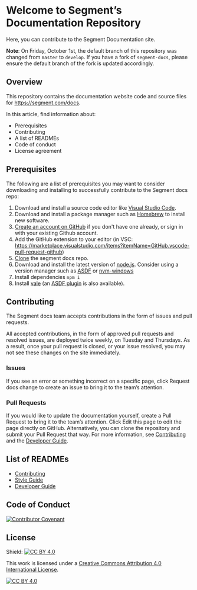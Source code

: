 
# Welcome to Segment’s Documentation Repository

Here, you can contribute to the Segment Documentation site.

**Note**: On Friday, October 1st, the default branch of this repository was changed from `master` to `develop`. If you have a fork of `segment-docs`, please ensure the default branch of the fork is updated accordingly.

## Overview

This repository contains the documentation website code and source files for https://segment.com/docs.

In this article, find information about:

- Prerequisites
- Contributing
- A list of READMEs
- Code of conduct
- License agreement

## Prerequisites 
The following are a list of prerequisites you may want to consider downloading and installing to successfully contribute to the Segment docs repo:

1. Download and install a source code editor like [Visual Studio Code](https://code.visualstudio.com/download). 
1. Download and install a package manager such as [Homebrew](https://brew.sh/) to install new software.
1. [Create an account on GitHub](https://docs.github.com/en/get-started/quickstart/creating-an-account-on-github) if you don't have one already, or sign in with your existing Github account.
1. Add the GitHub extension to your editor (in VSC: https://marketplace.visualstudio.com/items?itemName=GitHub.vscode-pull-request-github)
1. [Clone](https://docs.github.com/en/repositories/creating-and-managing-repositories/cloning-a-repository) the segment docs repo.
1. Download and install the latest version of [node.js](https://nodejs.org/en/download). Consider using a version manager such as [ASDF](https://github.com/asdf-vm/asdf) or [nvm-windows](https://docs.microsoft.com/en-us/windows/dev-environment/javascript/nodejs-on-windows)
1. Install dependencies 
  `npm i`
1. Install [vale](https://docs.errata.ai/vale/install) (an [ASDF plugin](https://github.com/osg/asdf-vale) is also available).

## Contributing

The Segment docs team accepts contributions in the form of issues and pull requests.

All accepted contributions, in the form of approved pull requests and resolved issues, are deployed twice weekly, on Tuesday and Thursdays. As a result, once your pull request is closed, or your issue resolved, you may not see these changes on the site immediately.

### Issues

If you see an error or something incorrect on a specific page, click Request docs change to create an issue to bring it to the team’s attention.

### Pull Requests

If you would like to update the documentation yourself, create a Pull Request to bring it to the team’s attention. Click Edit this page to edit the page directly on GitHub. Alternatively, you can clone the repository and submit your Pull Request that way. For more information, see [Contributing](CONTRIBUTING.md) and the [Developer Guide](devguide.md).





## List of READMEs

- [Contributing](CONTRIBUTING.md)
- [Style Guide](styleguide.md)
- [Developer Guide](devguide.md)

## Code of Conduct
[![Contributor Covenant](https://img.shields.io/badge/Contributor%20Covenant-2.1-4baaaa.svg)](CODE_OF_CONDUCT.md)

## License
Shield: [![CC BY 4.0][cc-by-shield]][cc-by]

This work is licensed under a
[Creative Commons Attribution 4.0 International License][cc-by].

[![CC BY 4.0][cc-by-image]][cc-by]

[cc-by]: http://creativecommons.org/licenses/by/4.0/
[cc-by-image]: https://i.creativecommons.org/l/by/4.0/88x31.png
[cc-by-shield]: https://img.shields.io/badge/License-CC%20BY%204.0-lightgrey.svg


